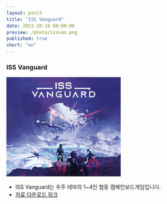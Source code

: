```yaml
---
layout: post3
title: "ISS Vanguard"
date: 2023-10-18 00:00:00
preview: /photo/issvan.png
published: true
short: "on"
---
```


### ISS Vanguard

<img src="/photo/issvan.png" width="300">

- ISS Vanguard는 우주 테마의 1~4인 협동 캠페인보드게임입니다.
- [자료 다운로드 링크](https://drive.google.com/file/d/1qQu4gLK4YsdcWPtlxQjmap2RRrk6bU6m/view?usp=sharing)